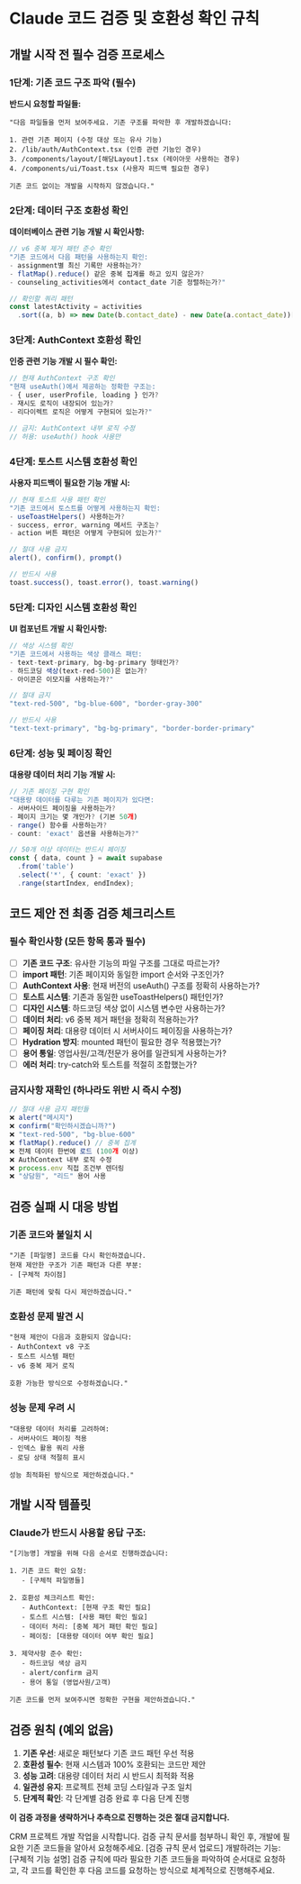 # Claude 코드 검증 및 호환성 확인 규칙

## 개발 시작 전 필수 검증 프로세스

### 1단계: 기존 코드 구조 파악 (필수)

**반드시 요청할 파일들:**
```
"다음 파일들을 먼저 보여주세요. 기존 구조를 파악한 후 개발하겠습니다:

1. 관련 기존 페이지 (수정 대상 또는 유사 기능)
2. /lib/auth/AuthContext.tsx (인증 관련 기능인 경우)
3. /components/layout/[해당Layout].tsx (레이아웃 사용하는 경우)
4. /components/ui/Toast.tsx (사용자 피드백 필요한 경우)

기존 코드 없이는 개발을 시작하지 않겠습니다."
```

### 2단계: 데이터 구조 호환성 확인

**데이터베이스 관련 기능 개발 시 확인사항:**

```typescript
// v6 중복 제거 패턴 준수 확인
"기존 코드에서 다음 패턴을 사용하는지 확인:
- assignment별 최신 기록만 사용하는가?
- flatMap().reduce() 같은 중복 집계를 하고 있지 않은가?
- counseling_activities에서 contact_date 기준 정렬하는가?"

// 확인할 쿼리 패턴
const latestActivity = activities
  .sort((a, b) => new Date(b.contact_date) - new Date(a.contact_date))[0];
```

### 3단계: AuthContext 호환성 확인

**인증 관련 기능 개발 시 필수 확인:**

```typescript
// 현재 AuthContext 구조 확인
"현재 useAuth()에서 제공하는 정확한 구조는:
- { user, userProfile, loading } 인가?
- 재시도 로직이 내장되어 있는가?
- 리다이렉트 로직은 어떻게 구현되어 있는가?"

// 금지: AuthContext 내부 로직 수정
// 허용: useAuth() hook 사용만
```

### 4단계: 토스트 시스템 호환성 확인

**사용자 피드백이 필요한 기능 개발 시:**

```typescript
// 현재 토스트 사용 패턴 확인
"기존 코드에서 토스트를 어떻게 사용하는지 확인:
- useToastHelpers() 사용하는가?
- success, error, warning 메서드 구조는?
- action 버튼 패턴은 어떻게 구현되어 있는가?"

// 절대 사용 금지
alert(), confirm(), prompt()

// 반드시 사용
toast.success(), toast.error(), toast.warning()
```

### 5단계: 디자인 시스템 호환성 확인

**UI 컴포넌트 개발 시 확인사항:**

```typescript
// 색상 시스템 확인
"기존 코드에서 사용하는 색상 클래스 패턴:
- text-text-primary, bg-bg-primary 형태인가?
- 하드코딩 색상(text-red-500)은 없는가?
- 아이콘은 이모지를 사용하는가?"

// 절대 금지
"text-red-500", "bg-blue-600", "border-gray-300"

// 반드시 사용  
"text-text-primary", "bg-bg-primary", "border-border-primary"
```

### 6단계: 성능 및 페이징 확인

**대용량 데이터 처리 기능 개발 시:**

```typescript
// 기존 페이징 구현 확인
"대용량 데이터를 다루는 기존 페이지가 있다면:
- 서버사이드 페이징을 사용하는가?
- 페이지 크기는 몇 개인가? (기본 50개)
- range() 함수를 사용하는가?
- count: 'exact' 옵션을 사용하는가?"

// 50개 이상 데이터는 반드시 페이징
const { data, count } = await supabase
  .from('table')
  .select('*', { count: 'exact' })
  .range(startIndex, endIndex);
```

## 코드 제안 전 최종 검증 체크리스트

### 필수 확인사항 (모든 항목 통과 필수)

- [ ] **기존 코드 구조**: 유사한 기능의 파일 구조를 그대로 따르는가?
- [ ] **import 패턴**: 기존 페이지와 동일한 import 순서와 구조인가?
- [ ] **AuthContext 사용**: 현재 버전의 useAuth() 구조를 정확히 사용하는가?
- [ ] **토스트 시스템**: 기존과 동일한 useToastHelpers() 패턴인가?
- [ ] **디자인 시스템**: 하드코딩 색상 없이 시스템 변수만 사용하는가?
- [ ] **데이터 처리**: v6 중복 제거 패턴을 정확히 적용하는가?
- [ ] **페이징 처리**: 대용량 데이터 시 서버사이드 페이징을 사용하는가?
- [ ] **Hydration 방지**: mounted 패턴이 필요한 경우 적용했는가?
- [ ] **용어 통일**: 영업사원/고객/전문가 용어를 일관되게 사용하는가?
- [ ] **에러 처리**: try-catch와 토스트를 적절히 조합했는가?

### 금지사항 재확인 (하나라도 위반 시 즉시 수정)

```typescript
// 절대 사용 금지 패턴들
❌ alert("메시지")
❌ confirm("확인하시겠습니까?")  
❌ "text-red-500", "bg-blue-600"
❌ flatMap().reduce() // 중복 집계
❌ 전체 데이터 한번에 로드 (100개 이상)
❌ AuthContext 내부 로직 수정
❌ process.env 직접 조건부 렌더링
❌ "상담원", "리드" 용어 사용
```

## 검증 실패 시 대응 방법

### 기존 코드와 불일치 시
```
"기존 [파일명] 코드를 다시 확인하겠습니다. 
현재 제안한 구조가 기존 패턴과 다른 부분:
- [구체적 차이점]

기존 패턴에 맞춰 다시 제안하겠습니다."
```

### 호환성 문제 발견 시
```
"현재 제안이 다음과 호환되지 않습니다:
- AuthContext v8 구조
- 토스트 시스템 패턴  
- v6 중복 제거 로직

호환 가능한 방식으로 수정하겠습니다."
```

### 성능 문제 우려 시
```
"대용량 데이터 처리를 고려하여:
- 서버사이드 페이징 적용
- 인덱스 활용 쿼리 사용
- 로딩 상태 적절히 표시

성능 최적화된 방식으로 제안하겠습니다."
```

## 개발 시작 템플릿

### Claude가 반드시 사용할 응답 구조:

```
"[기능명] 개발을 위해 다음 순서로 진행하겠습니다:

1. 기존 코드 확인 요청:
   - [구체적 파일명들]

2. 호환성 체크리스트 확인:
   - AuthContext: [현재 구조 확인 필요]
   - 토스트 시스템: [사용 패턴 확인 필요]  
   - 데이터 처리: [중복 제거 패턴 확인 필요]
   - 페이징: [대용량 데이터 여부 확인 필요]

3. 제약사항 준수 확인:
   - 하드코딩 색상 금지
   - alert/confirm 금지
   - 용어 통일 (영업사원/고객)

기존 코드를 먼저 보여주시면 정확한 구현을 제안하겠습니다."
```

## 검증 원칙 (예외 없음)

1. **기존 우선**: 새로운 패턴보다 기존 코드 패턴 우선 적용
2. **호환성 필수**: 현재 시스템과 100% 호환되는 코드만 제안
3. **성능 고려**: 대용량 데이터 처리 시 반드시 최적화 적용
4. **일관성 유지**: 프로젝트 전체 코딩 스타일과 구조 일치
5. **단계적 확인**: 각 단계별 검증 완료 후 다음 단계 진행

**이 검증 과정을 생략하거나 추측으로 진행하는 것은 절대 금지합니다.**


CRM 프로젝트 개발 작업을 시작합니다.
검증 규칙 문서를 첨부하니 확인 후, 개발에 필요한 기존 코드들을 알아서 요청해주세요.
[검증 규칙 문서 업로드]
개발하려는 기능: [구체적 기능 설명]
검증 규칙에 따라 필요한 기존 코드들을 파악하여 순서대로 요청하고, 각 코드를 확인한 후 다음 코드를 요청하는 방식으로 체계적으로 진행해주세요.